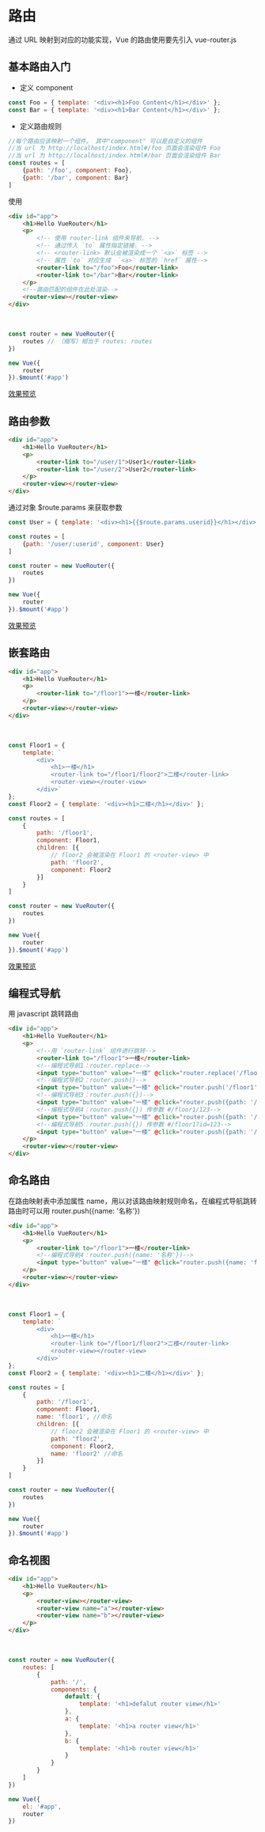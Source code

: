 # 路由
通过 URL 映射到对应的功能实现，Vue 的路由使用要先引入 vue-router.js

## 基本路由入门
- 定义 component
```js
const Foo = { template: '<div><h1>Foo Content</h1></div>' };
const Bar = { template: '<div><h1>Bar Content</h1></div>' };
```
- 定义路由规则
```js
//每个路由应该映射一个组件。 其中"component" 可以是自定义的组件
//当 url 为 http://localhost/index.html#/foo 页面会渲染组件 Foo
//当 url 为 http://localhost/index.html#/bar 页面会渲染组件 Bar
const routes = [
	{path: '/foo', component: Foo},
	{path: '/bar', component: Bar}
]
```
使用
```html
<div id="app">
	<h1>Hello VueRouter</h1>
	<p>
		<!-- 使用 router-link 组件来导航. -->
		<!-- 通过传入 `to` 属性指定链接. -->
		<!-- <router-link> 默认会被渲染成一个 `<a>` 标签 -->
		<!-- 属性 `to` 对应生成  `<a>` 标签的 `href` 属性-->
		<router-link to="/foo">Foo</router-link>
		<router-link to="/bar">Bar</router-link>
	</p>
	<!--路由匹配的组件在此处渲染-->
	<router-view></router-view>
</div>
```

<br>

```js
const router = new VueRouter({
	routes // （缩写）相当于 routes: routes
})

new Vue({
	router
}).$mount('#app')
```
[效果预览](https://github.com/CoyleCyq/Learning-notes/tree/master/Vue/VueBasic/Router/router.html)

## 路由参数
```html
<div id="app">
	<h1>Hello VueRouter</h1>
	<p>
		<router-link to="/user/1">User1</router-link>
		<router-link to="/user/2">User2</router-link>
	</p>
	<router-view></router-view>
</div>
```
通过对象 $route.params 来获取参数
```js
const User = { template: '<div><h1>{{$route.params.userid}}</h1></div>' };

const routes = [
	{path: '/user/:userid', component: User}
]    

const router = new VueRouter({
	routes
})

new Vue({
	router
}).$mount('#app')
```
[效果预览](https://github.com/CoyleCyq/Learning-notes/tree/master/Vue/VueBasic/Router/params.html)

## 嵌套路由
```html
<div id="app">
	<h1>Hello VueRouter</h1>
	<p>
		<router-link to="/floor1">一楼</router-link>
	</p>
	<router-view></router-view>
</div>
```

<br>

```js
const Floor1 = { 
	template: `
		<div>
			<h1>一楼</h1>
			<router-link to="/floor1/floor2">二楼</router-link>
			<router-view></router-view>
		</div>` 
};
const Floor2 = { template: '<div><h1>二楼</h1></div>' };    

const routes = [
	{
		path: '/floor1',
		component: Floor1,
		children: [{
			// floor2 会被渲染在 Floor1 的 <router-view> 中
			path: 'floor2',
			component: Floor2
		}]
	}
]    

const router = new VueRouter({
	routes
})

new Vue({
	router
}).$mount('#app')
```
[效果预览](https://github.com/CoyleCyq/Learning-notes/tree/master/Vue/VueBasic/Router/routerChildren.html)

## 编程式导航
用 javascript 跳转路由
```html
<div id="app">
	<h1>Hello VueRouter</h1>
	<p>
		<!--用 `router-link` 组件进行跳转-->
		<router-link to="/floor1">一楼</router-link>
		<!--编程式导航1：router.replace-->
		<input type="button" value="一楼" @click="router.replace('/floor1')">
		<!--编程式导航2：router.push()-->
		<input type="button" value="一楼" @click="router.push('/floor1')">
		<!--编程式导航3：router.push({})-->
		<input type="button" value="一楼" @click="router.push({path: '/floor1'})">      
		<!--编程式导航4：router.push({}) 传参数 #/floor1/123-->
		<input type="button" value="一楼" @click="router.push({path: '/floor1', params: {id: 123}})"> 
		<!--编程式导航5：router.push({}) 传参数 #/floor1?id=123-->
		<input type="button" value="一楼" @click="router.push({path: '/floor1', query: {id: 123}})">  
	</p>
	<router-view></router-view>
</div>
```

## 命名路由
在路由映射表中添加属性 name，用以对该路由映射规则命名，在编程式导航跳转路由时可以用 router.push({name: '名称'})
```html
<div id="app">
	<h1>Hello VueRouter</h1>
	<p>
		<router-link to="/floor1">一楼</router-link>
		<!--编程式导航4：router.push({name: '名称'})-->
		<input type="button" value="一楼" @click="router.push({name: 'floor1'})">             
	</p>
	<router-view></router-view>
</div>
```

<br>

```js
const Floor1 = { 
	template: `
		<div>
			<h1>一楼</h1>
			<router-link to="/floor1/floor2">二楼</router-link>
			<router-view></router-view>
		</div>` 
};
const Floor2 = { template: '<div><h1>二楼</h1></div>' };    

const routes = [
	{
		path: '/floor1',
		component: Floor1,
		name: 'floor1', //命名
		children: [{
			// floor2 会被渲染在 Floor1 的 <router-view> 中
			path: 'floor2',
			component: Floor2,
			name: 'floor2' //命名
		}]
	}
]    

const router = new VueRouter({
	routes
})

new Vue({
	router
}).$mount('#app')
```

## 命名视图
```html
<div id="app">
	<h1>Hello VueRouter</h1>
	<p>
		<router-view></router-view>
		<router-view name="a"></router-view>
		<router-view name="b"></router-view>
	</p>
</div>
```

<br>

```js
const router = new VueRouter({
	routes: [
		{
			path: '/',
			components: {
				default: {
					template: '<h1>defalut router view</h1>'
				},
				a: {
					template: '<h1>a router view</h1>'
				},
				b: {
					template: '<h1>b router view</h1>'
				}
			}
		}
	]
})

new Vue({
	el: '#app',
	router
})
```